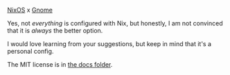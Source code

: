 [NixOS](https://nixos.org/) x [Gnome](https://gnome.org)

Yes, not *everything* is configured with Nix, but honestly, I am not convinced that it is *always* the better option.

I would love learning from your suggestions, but keep in mind that it's a personal config.

The MIT license is in [the docs folder](LICENCE).
